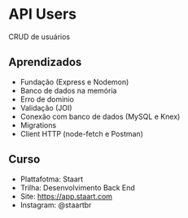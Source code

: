 # API Users
CRUD de usuários

## Aprendizados
- Fundação (Express e Nodemon)
- Banco de dados na memória
- Erro de dominio
- Validação (JOI)
- Conexão com banco de dados (MySQL e Knex)
- Migrations
- Client HTTP (node-fetch e Postman)

## Curso
- Plattafotma: Staart
- Trilha: Desenvolvimento Back End
- Site: https://app.staart.com
- Instagram: @staartbr
